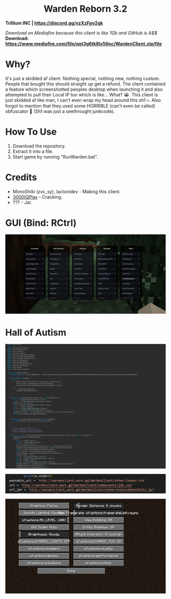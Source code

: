 <h1 align="center">Warden Reborn 3.2</h1>

**Trillium INC | https://discord.gg/vzXzFpv2gk**

*Download on Mediafire because this client is like 1Gb and GitHub is A$$*
**Download: https://www.mediafire.com/file/qot3g6tk8lx56nc/WardenClient.zip/file**

# Why?
It's just a skidded af client. Nothing special, nothing new, nothing custom. People that bought this should straight up get a refund. The client contained a feature which screenshotted peoples desktop when launching it and also attempted to pull their Local IP too which is like... What? 😭. This client is just skidded af like man, I can't even wrap my head around this sh1 💀. Also forgot to mention that they used some HORRIBLE (can't even be called) obfuscator 🙏 (Sh1 was just a seethrought junkcode).

[1]: https://github.com/3000IQPlay

# How To Use

1. Download the repository.
2. Extract it into a file.
3. Start game by running "RunWarden.bat".

# Credits
- MonoShiki (zxc_sy), lactonidev - Making this client.
- [3000IQPlay][1] - Cracking.
- ??? - Jar.

# GUI (Bind: RCtrl)

![image](https://github.com/WalmartSolutions/Warden-3.2/blob/main/Screenshots/GUI.png?raw=true)

# Hall of Autism

![image](https://github.com/WalmartSolutions/Warden-3.2/blob/main/Screenshots/AutismCode.png?raw=true)

![image](https://github.com/WalmartSolutions/Warden-3.2/blob/main/Screenshots/PyInstaller.png?raw=true)

![image](https://github.com/WalmartSolutions/Warden-3.2/blob/main/Screenshots/Settings.png?raw=true)
